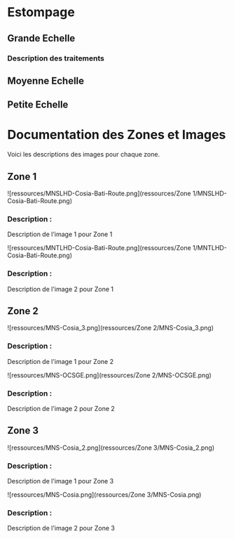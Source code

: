 # Estompage

## Grande Echelle

### Description des traitements

## Moyenne Echelle

## Petite Echelle

# Documentation des Zones et Images

Voici les descriptions des images pour chaque zone.

## Zone 1

![ressources/MNSLHD-Cosia-Bati-Route.png](ressources/Zone 1/MNSLHD-Cosia-Bati-Route.png)

### Description :
Description de l'image 1 pour Zone 1

![ressources/MNTLHD-Cosia-Bati-Route.png](ressources/Zone 1/MNTLHD-Cosia-Bati-Route.png)

### Description :
Description de l'image 2 pour Zone 1

## Zone 2

![ressources/MNS-Cosia_3.png](ressources/Zone 2/MNS-Cosia_3.png)

### Description :
Description de l'image 1 pour Zone 2

![ressources/MNS-OCSGE.png](ressources/Zone 2/MNS-OCSGE.png)

### Description :
Description de l'image 2 pour Zone 2

## Zone 3

![ressources/MNS-Cosia_2.png](ressources/Zone 3/MNS-Cosia_2.png)

### Description :
Description de l'image 1 pour Zone 3

![ressources/MNS-Cosia.png](ressources/Zone 3/MNS-Cosia.png)

### Description :
Description de l'image 2 pour Zone 3
